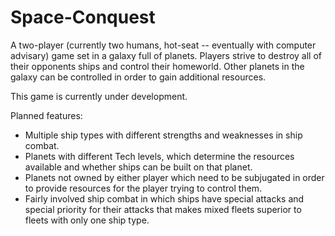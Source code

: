 ﻿# Space-Conquest
 
   A two-player (currently two humans, hot-seat -- eventually with computer advisary) game set in a galaxy full of planets.  Players strive to destroy all of their opponents ships and control their homeworld.  Other planets in the galaxy can be controlled in order to gain additional resources.
   
   This game is currently under development.
   
   Planned features:
   * Multiple ship types with different strengths and weaknesses in ship combat.
   * Planets with different Tech levels, which determine the resources available and whether ships can be built on that planet.
   * Planets not owned by either player which need to be subjugated in order to provide resources for the player trying to control them.
   * Fairly involved ship combat in which ships have special attacks and special priority for their attacks that makes mixed fleets superior to fleets with only one ship type.
